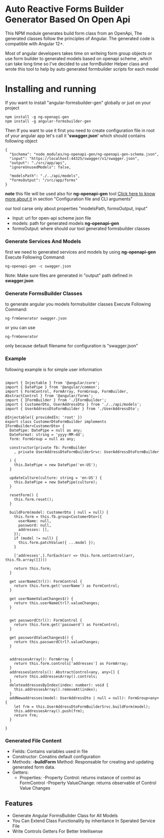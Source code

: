 # Auto Reactive Forms Builder Generator Based On Open Api 
This NPM module generates build form class from an OpenApi, The generated classes follow the principles of Angular. The generated code is compatible with Angular 12+.

Most of angular developers takes time on writeing form group objects or use form builder to generated models based on 
openapi scheme , which can take long time  so I've decided to use formBuilder Helper class and wrote this tool to help
by auto generated formbuilder scripts for each model

# Installing and running
If you want to install "angular-formsbuilder-gen" globally or just on your project
``` 
npm install -g ng-openapi-gen 
npm install -g angular-formsbuilder-gen
```
Then If you want to use it first you need to create configuration file in root of your 
angular app let's call it **'swagger.json'** which should contains following object 
```
{
  "$schema": "node_modules/ng-openapi-gen/ng-openapi-gen-schema.json",
  "input": "https://localhost:44325/swagger/v1/swagger.json",
  "output": "./src/app/api",
  "ignoreUnusedModels": false,

  "modelsPath": "./../api/models",
  "formsOutput": "/src/app/forms"
}
```
**note** this file will be used also for **ng-openapi-gen** tool [Click here to know more about it](https://www.npmjs.com/package/ng-openapi-gen "Click here to know more about it") in section "Configuration file and CLI arguments"  

our tool carse only about properties "modelsPath,  formsOutput, input"
- Input: url for open-api scheme json file
- models: path for generated models **ng-openapi-gen**
- formsOutput: where should our tool generated formsbuilder classes

### Generate Services And Models
first we need to generated services and models by using **ng-openapi-gen** 
Execute Following Command:
```
ng-openapi-gen -c swagger.json
```
Note: Make sure files are generated in "output" path defined in **swagger.json**

### Generate FormsBuilder Classes
to generate angular you models formsbuilder classes
Execute Following Command:
```
ng-frmGenerator swagger.json 
```
or you can use 
```
ng-frmGenerator
```
only because default filename for configuration is "swagger.json"


### Example
following example is for simple user information
```

import { Injectable } from '@angular/core';
import { DatePipe } from '@angular/common';
import { FormControl, FormArray, FormGroup, FormBuilder, AbstractControl } from '@angular/forms';
import { IFormBuilder } from './IFormBuilder';
import { CustomerDto, UserAddressDto } from './../api/models';
import { UserAddressDtoFormBuilder } from './UserAddressDto';

@Injectable({ providedIn: 'root' })
export class CustomerDtoFormBuilder implements IFormBuilder<CustomerDto> {
  DatePipe: DatePipe = null as any;
  DateFormat: string = 'yyyy-MM-dd';
  form: FormGroup = null as any;

  constructor(private fb: FormBuilder
    , private UserAddressDtoFormBuilderSrvc: UserAddressDtoFormBuilder

  ) {
    this.DatePipe = new DatePipe('en-US');
  }

  updateCulture(culture: string = 'en-US') {
    this.DatePipe = new DatePipe(culture);
  }

  resetForm() {
    this.form.reset();
  }

  buildForm(model: CustomerDto | null = null) {
    this.form = this.fb.group<CustomerDto>({
      userName: null,
      password: null,
      addresses: [],
    });
    if (model != null) {
      this.form.patchValue({ ...model });
    }

    ['addresses',].forEach(arr => this.form.setControl(arr, this.fb.array([])))

    return this.form;
  }

  get userNameCtrl(): FormControl {
    return this.form.get('userName') as FormControl;
  }

  get userNameValueChanges$() {
    return this.userNameCtrl?.valueChanges;
  }


  get passwordCtrl(): FormControl {
    return this.form.get('password') as FormControl;
  }

  get passwordValueChanges$() {
    return this.passwordCtrl?.valueChanges;
  }


  addressesArray(): FormArray {
    return this.form.controls['addresses'] as FormArray;
  }
  addressesControls(): AbstractControl<any, any>[] {
    return this.addressesArray().controls;
  }
  deleteaddressesByIndex(index: number): void {
    this.addressesArray().removeAt(index);
  }
  addNewaddresses(model: UserAddressDto | null = null): FormGroup<any> {
    let frm = this.UserAddressDtoFormBuilderSrvc.buildForm(model);
    this.addressesArray().push(frm);
    return frm;
  }

}

```

### Generated File Content
- Fields: Contains variables used in file
- Constructor: Conatins default configuration
- Methods: 
	-**buildForm** Method: Responsable for creating and updating generated form data.
- Getters:
	- Properties: 
		-Property Control: returns instance of control as FormControl
		-Property ValueChange: returns observable of Control Value Changes

## Features
- Generate Angular FormsBuilder Class for All Models
- You Can Extend Class Functionality by inheritance In Sperated Service File
- Write Controls Getters For Better  Intellisense